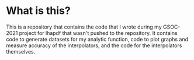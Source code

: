 # What is this?

This is a repository that contains the code that I wrote during my GSOC-2021 project for lhapdf that wasn't pushed to the repository. It contains code to generate datasets for my analytic function, code to plot graphs and measure accuracy of the interpolators, and the code for the interpolators themselves. 